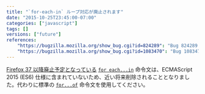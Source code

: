 ```yaml
---
title: "`for-each-in` ループ対応が廃止されます"
date: "2015-10-25T23:45:00-07:00"
categories: ["javascript"]
tags: []
versions: ["future"]
references:
    "https://bugzilla.mozilla.org/show_bug.cgi?id=824289": "Bug 824289 - Hide \"for each\" from web content regardless of the JS version"
    "https://bugzilla.mozilla.org/show_bug.cgi?id=1083470": "Bug 1083470 - Remove SpiderMonkey support for E4X for-each"
---
```

[Firefox 37 以降廃止予定となっている](https://www.fxsitecompat.com/ja/docs/2015/for-each-in-loops-are-now-deprecated/) [`for each...in`](https://developer.mozilla.org/ja/docs/Web/JavaScript/Reference/Statements/for_each...in) 命令文は、ECMAScript 2015 (ES6) 仕様に含まれていないため、近い将来削除されることとなりました。代わりに標準の [`for...of`](https://developer.mozilla.org/ja/docs/Web/JavaScript/Reference/Statements/for...of) 命令文を使用してください。
